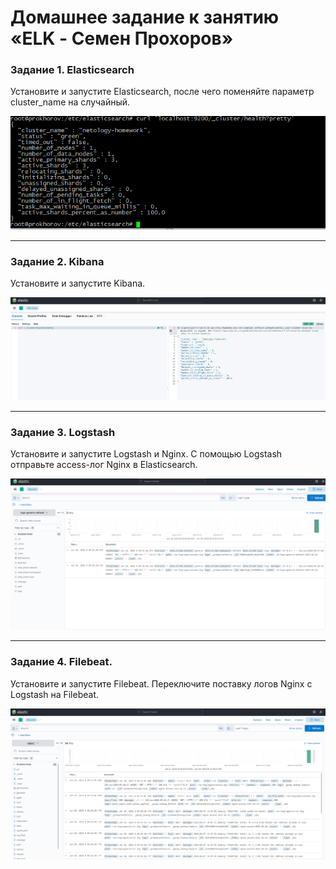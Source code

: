 # Домашнее задание к занятию «ELK - Семен Прохоров»

### Задание 1. Elasticsearch 

Установите и запустите Elasticsearch, после чего поменяйте параметр cluster_name на случайный. 

![alt text](https://github.com/colex29/sdb-homeworks/blob/5986994f58945899b1959e574bf6e360228e848e/11-03/3.1.PNG)

---

### Задание 2. Kibana

Установите и запустите Kibana.

![alt text](https://github.com/colex29/sdb-homeworks/blob/5986994f58945899b1959e574bf6e360228e848e/11-03/3.2.PNG)

---

### Задание 3. Logstash

Установите и запустите Logstash и Nginx. С помощью Logstash отправьте access-лог Nginx в Elasticsearch. 

![alt text](https://github.com/colex29/sdb-homeworks/blob/5986994f58945899b1959e574bf6e360228e848e/11-03/3.3.PNG)

---

### Задание 4. Filebeat. 

Установите и запустите Filebeat. Переключите поставку логов Nginx с Logstash на Filebeat. 

![alt text](https://github.com/colex29/sdb-homeworks/blob/5986994f58945899b1959e574bf6e360228e848e/11-03/3.4.PNG)
